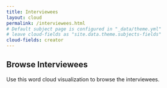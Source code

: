 ```yaml
---
title: Interviewees
layout: cloud
permalink: /interviewees.html
# Default subject page is configured in "_data/theme.yml"
# leave cloud-fields as "site.data.theme.subjects-fields"
cloud-fields: creator
---
```


## Browse Interviewees

Use this word cloud visualization to browse the interviewees.
